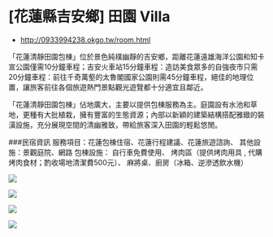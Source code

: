#  [花蓮縣吉安鄉] 田園 Villa

- http://0933994238.okgo.tw/room.html


「花蓮清靜田園包棟」位於景色純樸幽靜的吉安鄉，距離花蓮遠雄海洋公園和知卡宣公園僅需10分鐘車程；吉安火車站15分鐘車程：造訪美食眾多的自強夜市只需20分鐘車程：前往千奇萬壑的太魯閣國家公園則需45分鐘車程，絕佳的地理位置，讓旅客前往各個旅遊熱門景點觀光遊覽都十分適宜且鄰近。

「花蓮清靜田園包棟」佔地廣大，主要以提供包棟服務為主。庭園設有水池和草地，更種有大批植栽，擁有豐富的生態資源；內部以新穎的建築結構搭配雅緻的裝潢設施，充分展現空間的清幽雅致，帶給旅客深入田園的輕鬆悠閒。


###民宿資訊
服務項目：花蓮包棟住宿、花蓮行程建議、花蓮旅遊諮詢、
其他設施：景觀庭院、網路
包棟設施：
自行車免費使用、
烤肉區（提供烤肉用具 , 代購烤肉食材；酌收場地清潔費500元）、
麻將桌、廚房（冰箱、逆滲透飲水機）

![](http://img3.okgo.tw/store/info/8850/b20150410164921_8850_2.jpg)

![](http://img3.okgo.tw/store/info/8850/b20150410164815_8850_1.jpg)

![](http://img3.okgo.tw/store/info/8850/b20150410164921_8850_3.jpg)


![](http://img3.okgo.tw/store/info/8850/b20150410164948_8850_4.jpg)


